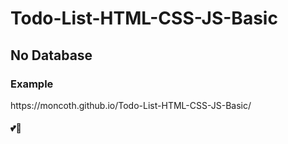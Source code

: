 # Todo-List-HTML-CSS-JS-Basic
<h2>No Database</h2>
<h3> Example </h3>
https://moncoth.github.io/Todo-List-HTML-CSS-JS-Basic/
<h4>💕🙏 </h4>
